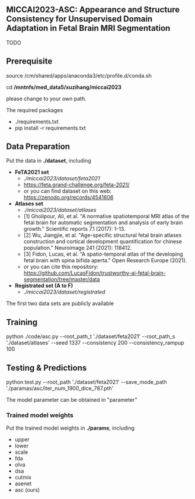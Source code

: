 ## MICCAI2023-ASC: Appearance and Structure Consistency for Unsupervised Domain Adaptation in Fetal Brain MRI Segmentation

TODO

## Prerequisite

source /cm/shared/apps/anaconda3/etc/profile.d/conda.sh

cd **/mntnfs/med_data5/xuzihang/miccai2023**

please change to your own path.

The required packages

- ./requirements.txt
- pip install -r requirements.txt

## Data Preparation

Put the data in **./dataset**, including

- **FeTA2021 set**	
  - *./miccai2023/dataset/feta2021*
  - https://feta.grand-challenge.org/feta-2021/
  - or you can find dataset on this web: https://zenodo.org/records/4541606
- **Atlases set**	
  - *./miccai2023/dataset/atlases*
  - [1] Gholipour, Ali, et al. "A normative spatiotemporal MRI atlas of the fetal brain for automatic segmentation and analysis of early brain growth." Scientific reports 7.1 (2017): 1-13.
  - [2] Wu, Jiangjie, et al. "Age-specific structural fetal brain atlases construction and cortical development quantification for chinese population." Neuroimage 241 (2021): 118412.
  - [3] Fidon, Lucas, et al. "A spatio-temporal atlas of the developing fetal brain with spina bifida aperta." Open Research Europe (2021).
  - or you can cite this repository: https://github.com/LucasFidon/trustworthy-ai-fetal-brain-segmentation/tree/master/data
- **Registrated set (A to F)**	
  - *./miccai2023/dataset/registrated*
  
The first two data sets are publicly available

## Training

python ./code/asc.py --root_path_t './dataset/feta2021' --root_path_s './dataset/atlases' --seed 1337 --consistency 200 --consistency_rampup 100

## Testing & Predictions

python test.py --root_path './dataset/feta2021' --save_mode_path './paramas/asc/iter_num_1900_dice_787.pth'

The model parameter can be obtained in "parameter"

### Trained model weights

Put the trained model weights in **./params**, including

- upper
- lower
- scale
- fda
- olva
- dsa
- cutmix
- asenet
- asc (ours)

